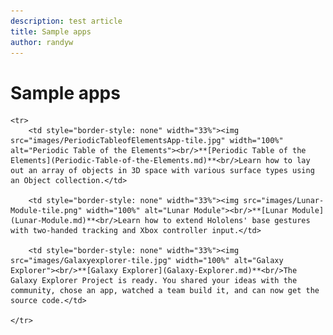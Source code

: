 ```yaml
---
description: test article
title: Sample apps
author: randyw
---
```


# Sample apps


<table style="border-collapse:collapse">

	<tr>
		<td style="border-style: none" width="33%"><img src="images/PeriodicTableofElementsApp-tile.jpg" width="100%" alt="Periodic Table of the Elements"><br/>**[Periodic Table of the Elements](Periodic-Table-of-the-Elements.md)**<br/>Learn how to lay out an array of objects in 3D space with various surface types using an Object collection.</td>

		<td style="border-style: none" width="33%"><img src="images/Lunar-Module-tile.png" width="100%" alt="Lunar Module"><br/>**[Lunar Module](Lunar-Module.md)**<br/>Learn how to extend Hololens' base gestures with two-handed tracking and Xbox controller input.</td>

		<td style="border-style: none" width="33%"><img src="images/Galaxyexplorer-tile.jpg" width="100%" alt="Galaxy Explorer"><br/>**[Galaxy Explorer](Galaxy-Explorer.md)**<br/>The Galaxy Explorer Project is ready. You shared your ideas with the community, chose an app, watched a team build it, and can now get the source code.</td>

	</tr>

</table>
